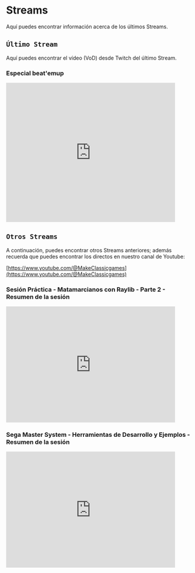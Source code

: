 # Streams

Aquí puedes encontrar información acerca de los últimos Streams.

## ```Último Stream```

Aquí puedes encontrar el vídeo (VoD) desde Twitch del último Stream.

### Especial beat'emup

<iframe src="https://player.twitch.tv/?video=2315724528&parent=makeclassicgames.dev" frameborder="0" allowfullscreen="true" scrolling="no" height="378" width="460"></iframe>

<p></p>

## ```Otros Streams```

A continuación, puedes encontrar otros Streams anteriores; además recuerda que puedes encontrar los directos en nuestro canal de Youtube:

[https://www.youtube.com/@MakeClassicgames](https://www.youtube.com/@MakeClassicgames)

<p></p>

### Sesión Práctica - Matamarcianos con Raylib - Parte 2 - Resumen de la sesión

<iframe width="460" height="315" src="https://www.youtube.com/embed/lj_lYC3P9i8?si=QnNcqZATPEZNBm4i" title="YouTube video player" frameborder="0" allow="accelerometer; autoplay; clipboard-write; encrypted-media; gyroscope; picture-in-picture; web-share" referrerpolicy="strict-origin-when-cross-origin" allowfullscreen></iframe>
<p></p>

### Sega Master System - Herramientas de Desarrollo y Ejemplos - Resumen de la sesión

<iframe width="460" height="315" src="https://www.youtube.com/embed/Tug6xDlR_x0?si=hLMeNLXEuE2hbzSo" title="YouTube video player" frameborder="0" allow="accelerometer; autoplay; clipboard-write; encrypted-media; gyroscope; picture-in-picture; web-share" referrerpolicy="strict-origin-when-cross-origin" allowfullscreen></iframe>
